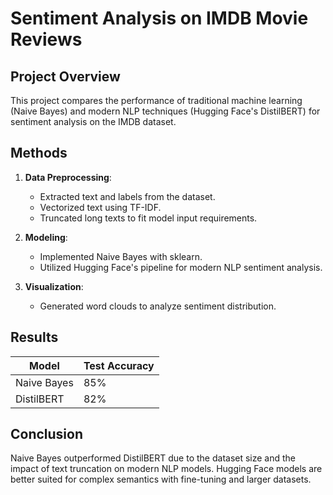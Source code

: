 # Sentiment Analysis on IMDB Movie Reviews

## Project Overview
This project compares the performance of traditional machine learning (Naive Bayes) and modern NLP techniques (Hugging Face's DistilBERT) for sentiment analysis on the IMDB dataset.

## Methods
1. **Data Preprocessing**:
   - Extracted text and labels from the dataset.
   - Vectorized text using TF-IDF.
   - Truncated long texts to fit model input requirements.

2. **Modeling**:
   - Implemented Naive Bayes with sklearn.
   - Utilized Hugging Face's pipeline for modern NLP sentiment analysis.

3. **Visualization**:
   - Generated word clouds to analyze sentiment distribution.

## Results
| Model         | Test Accuracy |
|---------------|---------------|
| Naive Bayes   | 85%           |
| DistilBERT    | 82%           |

## Conclusion
Naive Bayes outperformed DistilBERT due to the dataset size and the impact of text truncation on modern NLP models. Hugging Face models are better suited for complex semantics with fine-tuning and larger datasets.
